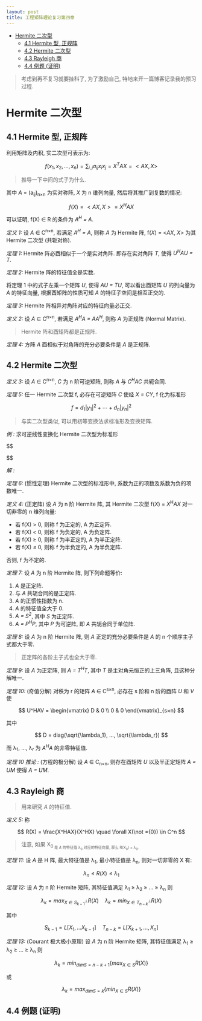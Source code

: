 ```yaml
---
layout: post
title: 工程矩阵理论复习第四章
---
```


<!-- TOC -->

- [Hermite 二次型](#hermite-%e4%ba%8c%e6%ac%a1%e5%9e%8b)
  - [4.1 Hermite 型, 正规阵](#41-hermite-%e5%9e%8b-%e6%ad%a3%e8%a7%84%e9%98%b5)
  - [4.2 Hermite 二次型](#42-hermite-%e4%ba%8c%e6%ac%a1%e5%9e%8b)
  - [4.3 Rayleigh 商](#43-rayleigh-%e5%95%86)
  - [4.4 例题 (证明)](#44-%e4%be%8b%e9%a2%98-%e8%af%81%e6%98%8e)

<!-- /TOC -->

> 考虑到再不复习就要挂科了, 为了激励自己, 特地来开一篇博客记录我的预习过程.

# Hermite 二次型

## 4.1 Hermite 型, 正规阵

利用矩阵及内积, 实二次型可表示为:

$$
    f(x_1, x_2, ..., x_n) = \sum_{i,j}a_{ij}x_ix_j = X^TAX = <AX, X>
$$

> 推导一下中间的式子为什么.

其中 *A* = (a<sub>ij</sub>)<sub>n×n</sub> 为实对称阵, *X* 为 n 维列向量, 然后将其推广到复数的情况:

$$
    f(X) = <AX, X> = X^HAX
$$

可以证明, f(X) ∈ R 的条件为 *A<sup>H</sup>  = A*.

*定义 1:* 设 *A* ∈ C<sup>n×n</sup>, 若满足 *A<sup>H</sup>  = A*, 则称 *A* 为 Hermite 阵, f(*X*) = <*AX*, *X*> 为其 Hermite 二次型 (共轭对称).

*定理 1:* Hermite 阵必酉相似于一个是实对角阵. 即存在实对角阵 *T*, 使得 *U<sup>H</sup>AU = T*.

*定理 2:* Hermite 阵的特征值全是实数. 

将定理 1 中的式子左乘一个矩阵 *U*, 使得 *AU = TU*, 可以看出酉矩阵 *U* 的列向量为 *A* 的特征向量, 根据酉矩阵的性质可知 *A* 的特征子空间是相互正交的. 

*定理 3:* Hermite 阵相异对角阵对应的特征向量必正交.

*定义 2:* 设 *A* ∈ C<sup>n×n</sup>, 若满足 *A<sup>H</sup>A  = AA<sup>H</sup>*, 则称 *A* 为正规阵 (Normal Matrix).

> Hermite 阵和酉矩阵都是正规阵.

*定理 4:* 方阵 *A* 酉相似于对角阵的充分必要条件是 *A* 是正规阵.

## 4.2 Hermite 二次型

*定义 3:* 设 *A* ∈ C<sup>n×n</sup>, *C* 为 n 阶可逆矩阵, 则称 *A* 与 *C<sup>H</sup>AC* 共轭合同.

*定理 5:* 任一 Hermite 二次型 f, 必存在可逆矩阵 *C* 使经 *X = CY*, f 化为标准形

$$
    f = d_1|y_1|^2 + \cdots + d_n|y_n|^2
$$

> 与实二次型类似, 可以用初等变换法求标准形及变换矩阵.

*例 :* 求可逆线性变换化 Hermite 二次型为标准形

$$

$$

*解 :* 

*定理 6:* (惯性定理) Hermite 二次型的标准形中, 系数为正的项数及系数为负的项数唯一.


*定义 4:* (正定阵) 设 *A* 为 n 阶 Hermite 阵, 其 Hermite 二次型 f(*X*) = *X*<sup>H</sup>*AX* 对一切非零的 n 维列向量:

- 若 f(X) > 0, 则称 f 为正定的, A 为正定阵.
- 若 f(X) < 0, 则称 f 为负定的, A 为负定阵.
- 若 f(X) ≥ 0, 则称 f 为半正定的, A 为半正定阵.
- 若 f(X) ≤ 0, 则称 f 为半负定的, A 为半负定阵.

否则, f 为不定的.

*定理 7:* 设 *A* 为 n 阶 Hermite 阵, 则下列命题等价:

1. *A* 是正定阵.
2. 与 *A* 共轭合同的是正定阵.
3. *A* 的正惯性指数为 n.
4. *A* 的特征值全大于 0.
5. *A = S<sup>2</sup>*, 其中 *S* 为正定阵.
6. *A = P<sup>H</sup>P*, 其中 *P* 为可逆阵, 即 *A* 共轭合同于单位阵.

*定理 8:* 设 *A* 为 n 阶 Hermite 阵, 则 *A* 正定的充分必要条件是 *A* 的 n 个顺序主子式都大于零.

> 正定阵的各阶主子式也全大于零.

*定理 9:* 设 *A* 为正定阵, 则 *A = T<sup>H</sup>T*, 其中 *T* 是主对角元恒正的上三角阵, 且这种分解唯一.

*定理 10:* (奇值分解) 对秩为 r 的矩阵 *A* ∈ C<sup>s×n</sup>, 必存在 s 阶和 n 阶的酉阵 *U* 和 *V* 使

$$
    U^HAV = \begin{vmatrix}
        D & 0 \\
        0 & 0
    \end{vmatrix}_{s×n}
$$

其中

$$
    D = diag(\sqrt{\lambda_1}, ..., \sqrt{\lambda_r}) 
$$

而 λ<sub>1</sub>, ..., λ<sub>r</sub> 为 *A<sup>H</sup>A* 的非零特征值.

*定理 10 推论 :* (方程的极分解) 设 *A* ∈ C<sub>n×n</sub>, 则存在酉矩阵 *U* 以及半正定矩阵 *A = UM* 使得 *A = UM*.

## 4.3 Rayleigh 商

> 用来研究 *A* 的特征值.

*定义 5:* 称

$$
    R(X) = \frac{X^HAX}{X^HX} \quad \forall X(\not ={0}) \in C^n
$$

> 注意, 如果 X<sub>0<sub> 是 *A* 的特征值 λ<sub>0</sub> 对应的特征向量, 那么 R(X<sub>0</sub>) = λ<sub>0</sub>.

*定理 11:* 设 *A* 是 H 阵, 最大特征值是 λ<sub>1</sub>, 最小特征值是 λ<sub>n</sub>, 则对一切非零的 X 有:

$$
    \lambda_n \leq R(X) \leq \lambda_1
$$

*定理 12:* 设 *A* 为 n 阶 Hermite 矩阵, 其特征值满足 λ<sub>1</sub> ≥ λ<sub>2</sub> ≥ ... ≥ λ<sub>n</sub> 则

$$
    \lambda_k = max_{X \in S_{k-1}^\perp} R(X)\quad \lambda_k = min_{X \in T_{n-k}^\perp}R(X)
$$

其中

$$
    S_{k-1} = L[X_1, ... X_{k-1}]\quad T_{n-k} = L[X_{k+1}, ..., X_n]
$$

*定理 13:* (Courant 极大极小原理) 设 *A* 为 n 阶 Hermite 矩阵, 其特征值满足 λ<sub>1</sub> ≥ λ<sub>2</sub> ≥ ... ≥ λ<sub>n</sub> 则

$$
    \lambda_k = min_{dimS=n-k+1}\{max_{X \in S} R(X)\}
$$

或

$$
    \lambda_k = max_{dimS=k}\{min_{X \in S} R(X)\}
$$

## 4.4 例题 (证明)

